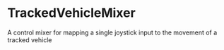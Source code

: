 # TrackedVehicleMixer
A control mixer for mapping a single joystick input to the movement of a tracked vehicle
